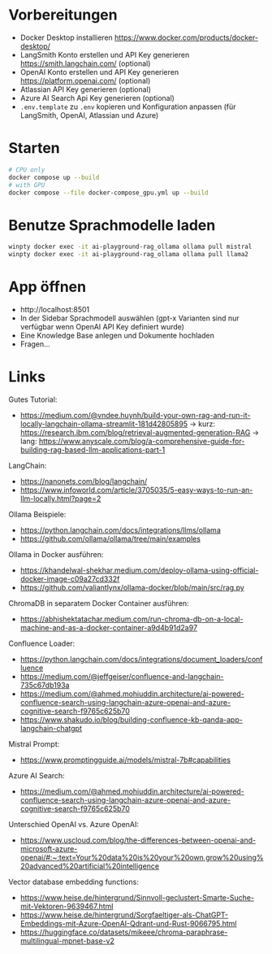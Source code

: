 
# Vorbereitungen
- Docker Desktop installieren https://www.docker.com/products/docker-desktop/
- LangSmith Konto erstellen und API Key generieren https://smith.langchain.com/ (optional)
- OpenAI Konto erstellen und API Key generieren https://platform.openai.com/ (optional)
- Atlassian API Key generieren (optional)
- Azure AI Search Api Key generieren (optional)
- `.env.template` zu `.env` kopieren und Konfiguration anpassen (für LangSmith, OpenAI, Atlassian und Azure)

# Starten
```bash
# CPU only
docker compose up --build
# with GPU
docker compose --file docker-compose_gpu.yml up --build
```

# Benutze Sprachmodelle laden
```bash
winpty docker exec -it ai-playground-rag_ollama ollama pull mistral
winpty docker exec -it ai-playground-rag_ollama ollama pull llama2
```

# App öffnen
- http://localhost:8501
- In der Sidebar Sprachmodell auswählen (gpt-x Varianten sind nur verfügbar wenn OpenAI API Key definiert wurde)
- Eine Knowledge Base anlegen und Dokumente hochladen
- Fragen...

# Links
Gutes Tutorial:
- https://medium.com/@vndee.huynh/build-your-own-rag-and-run-it-locally-langchain-ollama-streamlit-181d42805895
  -> kurz: https://research.ibm.com/blog/retrieval-augmented-generation-RAG
  -> lang: https://www.anyscale.com/blog/a-comprehensive-guide-for-building-rag-based-llm-applications-part-1

LangChain:
- https://nanonets.com/blog/langchain/
- https://www.infoworld.com/article/3705035/5-easy-ways-to-run-an-llm-locally.html?page=2

Ollama Beispiele:
- https://python.langchain.com/docs/integrations/llms/ollama
- https://github.com/ollama/ollama/tree/main/examples

Ollama in Docker ausführen:
- https://khandelwal-shekhar.medium.com/deploy-ollama-using-official-docker-image-c09a27cd332f
- https://github.com/valiantlynx/ollama-docker/blob/main/src/rag.py

ChromaDB in separatem Docker Container ausführen:
- https://abhishektatachar.medium.com/run-chroma-db-on-a-local-machine-and-as-a-docker-container-a9d4b91d2a97

Confluence Loader:
- https://python.langchain.com/docs/integrations/document_loaders/confluence
- https://medium.com/@jeffgeiser/confluence-and-langchain-735c67db193a
- https://medium.com/@ahmed.mohiuddin.architecture/ai-powered-confluence-search-using-langchain-azure-openai-and-azure-cognitive-search-f9765c625b70
- https://www.shakudo.io/blog/building-confluence-kb-qanda-app-langchain-chatgpt

Mistral Prompt:
- https://www.promptingguide.ai/models/mistral-7b#capabilities

Azure AI Search:
 - https://medium.com/@ahmed.mohiuddin.architecture/ai-powered-confluence-search-using-langchain-azure-openai-and-azure-cognitive-search-f9765c625b70
 
Unterschied OpenAI vs. Azure OpenAI:
 - https://www.uscloud.com/blog/the-differences-between-openai-and-microsoft-azure-openai/#:~:text=Your%20data%20is%20your%20own,grow%20using%20advanced%20artificial%20intelligence

Vector database embedding functions:
 - https://www.heise.de/hintergrund/Sinnvoll-geclustert-Smarte-Suche-mit-Vektoren-9639467.html
 - https://www.heise.de/hintergrund/Sorgfaeltiger-als-ChatGPT-Embeddings-mit-Azure-OpenAI-Qdrant-und-Rust-9066795.html
 - https://huggingface.co/datasets/mikeee/chroma-paraphrase-multilingual-mpnet-base-v2